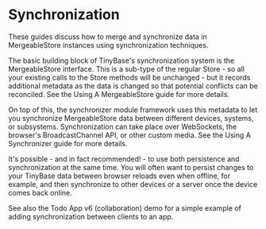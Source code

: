 # Synchronization

These guides discuss how to merge and synchronize data in MergeableStore
instances using synchronization techniques.

The basic building block of TinyBase's synchronization system is the
MergeableStore interface. This is a sub-type of the regular Store - so all your
existing calls to the Store methods will be unchanged - but it records
additional metadata as the data is changed so that potential conflicts can be
reconciled. See the Using A MergeableStore guide for more details.

On top of this, the synchronizer module framework uses this metadata to let you
synchronize MergeableStore data between different devices, systems, or
subsystems. Synchronization can take place over WebSockets, the browser's
BroadcastChannel API, or other custom media. See the Using A Synchronizer guide
for more details.

It's possible - and in fact recommended! - to use both persistence and
synchronization at the same time. You will often want to persist changes to your
TinyBase data between browser reloads even when offline, for example, and then
synchronize to other devices or a server once the device comes back online.

See also the Todo App v6 (collaboration) demo for a simple example of
adding synchronization between clients to an app.
